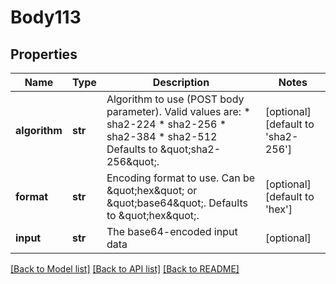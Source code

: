 # Body113

## Properties
Name | Type | Description | Notes
------------ | ------------- | ------------- | -------------
**algorithm** | **str** | Algorithm to use (POST body parameter). Valid values are: * sha2-224 * sha2-256 * sha2-384 * sha2-512 Defaults to \&quot;sha2-256\&quot;. | [optional] [default to 'sha2-256']
**format** | **str** | Encoding format to use. Can be \&quot;hex\&quot; or \&quot;base64\&quot;. Defaults to \&quot;hex\&quot;. | [optional] [default to 'hex']
**input** | **str** | The base64-encoded input data | [optional] 

[[Back to Model list]](../README.md#documentation-for-models) [[Back to API list]](../README.md#documentation-for-api-endpoints) [[Back to README]](../README.md)

